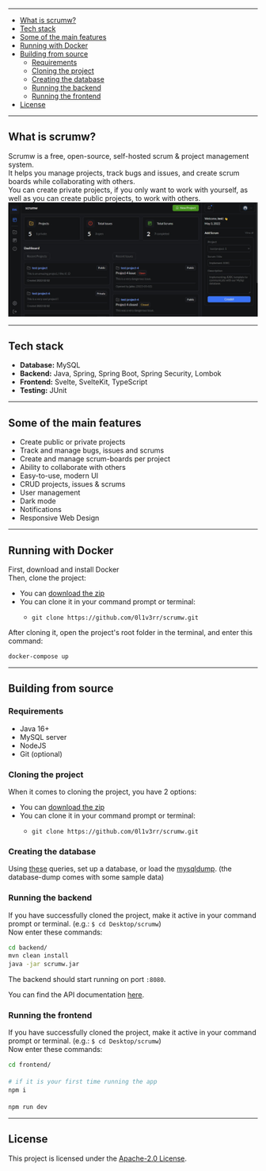 <img src="https://img.shields.io/github/languages/count/0l1v3rr/scrumw" alt="">
<img src="https://img.shields.io/github/license/0l1v3rr/scrumw" alt="">
<img src="https://img.shields.io/github/last-commit/0l1v3rr/scrumw" alt="">

<hr>

- [What is scrumw?](#what-is-scrumw)
- [Tech stack](#tech-stack)
- [Some of the main features](#some-of-the-main-features)
- [Running with Docker](#running-with-docker)
- [Building from source](#building-from-source)
  - [Requirements](#requirements)
  - [Cloning the project](#cloning-the-project)
  - [Creating the database](#creating-the-database)
  - [Running the backend](#running-the-backend)
  - [Running the frontend](#running-the-frontend)
- [License](#license)

<hr>

## What is scrumw?
Scrumw is a free, open-source, self-hosted scrum & project management system.  
It helps you manage projects, track bugs and issues, and create scrum boards while collaborating with others.  
You can create private projects, if you only want to work with yourself, as well as you can create public projects, to work with others.
<img src="./img/screenshot1.jpg" alt="">

<hr>

## Tech stack
- **Database:** MySQL
- **Backend:** Java, Spring, Spring Boot, Spring Security, Lombok
- **Frontend:** Svelte, SvelteKit, TypeScript
- **Testing:** JUnit

<hr>

## Some of the main features
- Create public or private projects
- Track and manage bugs, issues and scrums
- Create and manage scrum-boards per project
- Ability to collaborate with others
- Easy-to-use, modern UI
- CRUD projects, issues & scrums
- User management
- Dark mode
- Notifications
- Responsive Web Design

<hr>

## Running with Docker
First, download and install Docker  
Then, clone the project:
- You can [download the zip](https://github.com/0l1v3rr/scrumw/archive/refs/heads/master.zip)
- You can clone it in your command prompt or terminal:
  - ```
    git clone https://github.com/0l1v3rr/scrumw.git
    ```
After cloning it, open the project's root folder in the terminal, and enter this command:
```sh
docker-compose up
```

<hr>

## Building from source
### Requirements
- Java 16+
- MySQL server
- NodeJS
- Git (optional)

### Cloning the project
When it comes to cloning the project, you have 2 options:
- You can [download the zip](https://github.com/0l1v3rr/scrumw/archive/refs/heads/master.zip)
- You can clone it in your command prompt or terminal:
  - ```
    git clone https://github.com/0l1v3rr/scrumw.git
    ```

### Creating the database
Using [these](./db/init.sql) queries, set up a database, or load the [mysqldump](./db/scrumw_backup.sql). (the database-dump comes with some sample data)  

### Running the backend
If you have successfully cloned the project, make it active in your command prompt or terminal. (e.g.: `$ cd Desktop/scrumw`)  
Now enter these commands: 
```sh
cd backend/
mvn clean install
java -jar scrumw.jar
```
The backend should start running on port `:8080`.  
  
You can find the API documentation [here](./docs/API.md).

### Running the frontend
If you have successfully cloned the project, make it active in your command prompt or terminal. (e.g.: `$ cd Desktop/scrumw`)  
Now enter these commands: 
```sh
cd frontend/

# if it is your first time running the app
npm i

npm run dev
```

<hr>

## License
This project is licensed under the [Apache-2.0 License](./LICENSE).